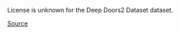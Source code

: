 License is unknown for the Deep Doors2 Dataset dataset.

[Source](https://github.com/gasparramoa/DeepDoors2)